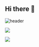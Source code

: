 ## Hi there 👋
![header](https://capsule-render.vercel.app/api?type=waving&color=auto&height=300&section=header&text=Welcome&fontSize=90&animation=fadeIn&fontAlignY=38&desc=cereal-with-water's%20GitHub%20Profile&descAlignY=51&descAlign=62) 

<a href="(https://www.linkedin.com/in/aiden-kim-531107249/)" target="_blank"><img src="https://img.shields.io/badge/문자-색코드?style=flat-square&logo=이미지 이름&logoColor=white"/></a>  


<img src="https://img.shields.io/badge/문자-색코드?style=for-the-badge&logo=이미지 이름&logoColor=black">
